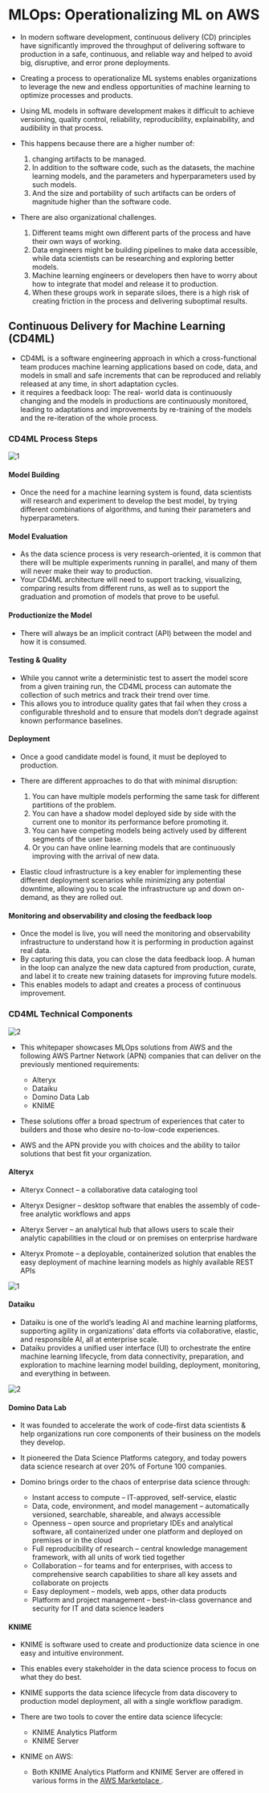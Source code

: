 # MLOps: Operationalizing ML on AWS 
- In modern software development, continuous delivery (CD) principles have significantly improved the throughput of delivering software to production in a safe, continuous, and reliable way and helped to avoid big, disruptive, and error prone deployments. 
- Creating a process to operationalize ML systems enables organizations to leverage the new and endless opportunities of machine learning to optimize processes and products. 
- Using ML models in software development makes it difficult to achieve versioning, quality control, reliability, reproducibility, explainability, and audibility in that process.
- This happens because there are a higher number of: 
   1. changing artifacts to be managed. 
   2. In addition to the software code, such as the datasets, the machine learning models, and the parameters and hyperparameters used by such models.
   3. And the size and portability of such artifacts can be orders of magnitude higher than the software code.
  
- There are also organizational challenges.
   1. Different teams might own different parts of the process and have their own ways of working.
   2. Data engineers might be building pipelines to make data accessible, while data scientists can be researching and exploring better models.
   3. Machine learning engineers or developers then have to worry about how to integrate that model and release it to production.
   4. When these groups work in separate siloes, there is a high risk of creating friction in the process and delivering suboptimal results.

## Continuous Delivery for Machine Learning (CD4ML) 
- CD4ML is a software engineering approach in which a cross-functional team produces machine learning applications based on code, data, and models in small and safe increments that can be reproduced and reliably released at any time, in short adaptation cycles. 
- it requires a feedback loop: The real- world data is continuously changing and the models in productions are continuously monitored, leading to adaptations and improvements by re-training of the models and the re-iteration of the whole process. 

### CD4ML Process Steps
![1](https://user-images.githubusercontent.com/23625821/125156449-bb954300-e165-11eb-947c-e9bce2502e84.png)

#### Model Building 
- Once the need for a machine learning system is found, data scientists will research and experiment to develop the best model, by trying different combinations of algorithms, and tuning their parameters and hyperparameters.

#### Model Evaluation
- As the data science process is very research-oriented, it is common that there will be multiple experiments running in parallel, and many of them will never make their way to production.
- Your CD4ML architecture will need to support tracking, visualizing, comparing results from different runs, as well as to support the graduation and promotion of models that prove to be useful.

#### Productionize the Model
- There will always be an implicit contract (API) between the model and how it is consumed.

#### Testing & Quality
- While you cannot write a deterministic test to assert the model score from a given training run, the CD4ML process can automate the collection of such metrics and track their trend over time.
- This allows you to introduce quality gates that fail when they cross a configurable threshold and to ensure that models don’t degrade against known performance baselines.

#### Deployment
- Once a good candidate model is found, it must be deployed to production.
-  There are different approaches to do that with minimal disruption: 
    1. You can have multiple models performing the same task for different partitions of the problem.
    2. You can have a shadow model deployed side by side with the current one to monitor its performance before promoting it.
    3. You can have competing models being actively used by different segments of the user base.
    4. Or you can have online learning models that are continuously improving with the arrival of new data.

- Elastic cloud infrastructure is a key enabler for implementing these different deployment scenarios while minimizing any potential downtime, allowing you to scale the infrastructure up and down on-demand, as they are rolled out.

#### Monitoring and observability and closing the feedback loop 
- Once the model is live, you will need the monitoring and observability infrastructure to understand how it is performing in production against real data.
- By capturing this data, you can close the data feedback loop. A human in the loop can analyze the new data captured from production, curate, and label it to create new training datasets for improving future models. 
- This enables models to adapt and creates a process of continuous improvement.

### CD4ML Technical Components 

![2](https://user-images.githubusercontent.com/23625821/125157024-dddc9000-e168-11eb-9742-9e69e6498bac.png)

- This whitepaper showcases MLOps solutions from AWS and the following AWS Partner Network (APN) companies that can deliver on the previously mentioned requirements:
  - Alteryx
  - Dataiku
  - Domino Data Lab
  - KNIME

- These solutions offer a broad spectrum of experiences that cater to builders and those who desire no-to-low-code experiences.
- AWS and the APN provide you with choices and the ability to tailor solutions that best fit your organization.

#### Alteryx
- Alteryx Connect – a collaborative data cataloging tool
- Alteryx Designer – desktop software that enables the assembly of code-free analytic workflows and apps

- Alteryx Server – an analytical hub that allows users to scale their analytic capabilities in the cloud or on premises on enterprise hardware
- Alteryx Promote – a deployable, containerized solution that enables the easy deployment of machine learning models as highly available REST APIs

![1](https://user-images.githubusercontent.com/23625821/125181648-3d897880-e207-11eb-8d21-defccf3741e1.png)

#### Dataiku 
- Dataiku is one of the world’s leading AI and machine learning platforms, supporting agility in organizations’ data efforts via collaborative, elastic, and responsible AI, all at enterprise scale.
- Dataiku provides a unified user interface (UI) to orchestrate the entire machine learning lifecycle, from data connectivity, preparation, and exploration to machine learning model building, deployment, monitoring, and everything in between.

![2](https://user-images.githubusercontent.com/23625821/125205365-1f149300-e282-11eb-975e-0ad3c305bb8e.png)

#### Domino Data Lab 
- It was founded to accelerate the work of code-first data scientists & help organizations run core components of their business on the models they develop. 
- It pioneered the Data Science Platforms category, and today powers data science research at over 20% of Fortune 100 companies.

- Domino brings order to the chaos of enterprise data science through:
  - Instant access to compute – IT-approved, self-service, elastic
  - Data, code, environment, and model management – automatically versioned, searchable, shareable, and always accessible
  - Openness – open source and proprietary IDEs and analytical software, all containerized under one platform and deployed on premises or in the cloud
  - Full reproducibility of research – central knowledge management framework, with all units of work tied together
  - Collaboration – for teams and for enterprises, with access to comprehensive search capabilities to share all key assets and collaborate on projects
  - Easy deployment – models, web apps, other data products
  - Platform and project management – best-in-class governance and security for IT and data science leaders

#### KNIME
- KNIME is software used to create and productionize data science in one easy and intuitive environment.
- This enables every stakeholder in the data science process to focus on what they do best.
- KNIME supports the data science lifecycle from data discovery to production model deployment, all with a single workflow paradigm.
- There are two tools to cover the entire data science lifecycle: 
   - KNIME Analytics Platform
   - KNIME Server
 
- KNIME on AWS: 
  - Both KNIME Analytics Platform and KNIME Server are offered in various forms in the <a href="https://docs.knime.com/2019-06/aws_marketplace_server_guide/index.html#introduction"> AWS Marketplace </a>. 
